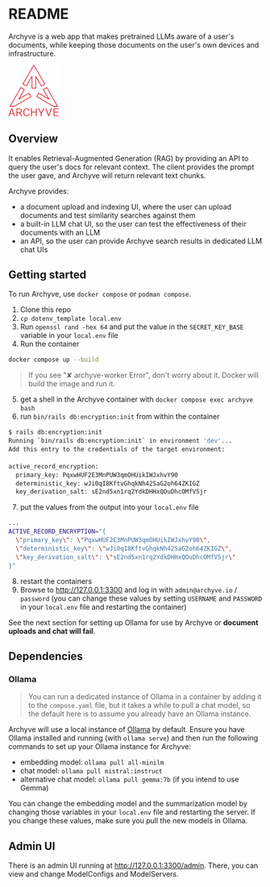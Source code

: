 # README

Archyve is a web app that makes pretrained LLMs aware of a user's documents, while keeping those documents on the user's own devices and infrastructure.

<img src="app/assets/images/archyve_font_red.svg" width=100>

## Overview

It enables Retrieval-Augmented Generation (RAG) by providing an API to query the user's docs for relevant context. The client provides the prompt the user gave, and Archyve will return relevant text chunks.

Archyve provides:

- a document upload and indexing UI, where the user can upload documents and test similarity searches against them
- a built-in LLM chat UI, so the user can test the effectiveness of their documents with an LLM
- an API, so the user can provide Archyve search results in dedicated LLM chat UIs

## Getting started

To run Archyve, use `docker compose` or `podman compose`.

1. Clone this repo
2. `cp dotenv_template local.env`
3. Run `openssl rand -hex 64` and put the value in the `SECRET_KEY_BASE` variable in your `local.env` file
4. Run the container

```bash
docker compose up --build
```

> If you see "✘ archyve-worker Error", don't worry about it. Docker will build the image and run it.

5. get a shell in the Archyve container with `docker compose exec archyve bash`
6. run `bin/rails db:encryption:init` from within the container

```bash
$ rails db:encryption:init
Running `bin/rails db:encryption:init` in environment 'dev'...
Add this entry to the credentials of the target environment:

active_record_encryption:
  primary_key: PqxwHUF2E3MnPUW3qmOHUikIWJxhvY90
  deterministic_key: wJi0qI8KftvGhqkNh42SaG2oh64ZKIGZ
  key_derivation_salt: sE2nd5xn1rq2YdkDHHxQOuDhcOMfV5jr
```

7. put the values from the output into your `local.env` file

```bash
...
ACTIVE_RECORD_ENCRYPTION="{
  \"primary_key\": \"PqxwHUF2E3MnPUW3qmOHUikIWJxhvY90\",
  \"deterministic_key\": \"wJi0qI8KftvGhqkNh42SaG2oh64ZKIGZ\",
  \"key_derivation_salt\": \"sE2nd5xn1rq2YdkDHHxQOuDhcOMfV5jr\"
}"
```

8.  restart the containers
9.  Browse to http://127.0.0.1:3300 and log in with `admin@archyve.io` / `password` (you can change these values by setting `USERNAME` and `PASSWORD` in your `local.env` file and restarting the container)

See the next section for setting up Ollama for use by Archyve or **document uploads and chat will fail**.

## Dependencies

### Ollama

> You can run a dedicated instance of Ollama in a container by adding it to the `compose.yaml` file, but it takes a while to pull a chat model, so the default here is to assume you already have an Ollama instance.

Archyve will use a local instance of [Ollama](https://ollama.com/) by default. Ensure you have Ollama installed and running (with `ollama serve`) and then run the following commands to set up your Ollama instance for Archyve:

- embedding model: `ollama pull all-minilm`
- chat model: `ollama pull mistral:instruct`
- alternative chat model: `ollama pull gemma:7b` (if you intend to use Gemma)

You can change the embedding model and the summarization model by changing those variables in your `local.env` file and restarting the server. If you change these values, make sure you pull the new models in Ollama.

## Admin UI

There is an admin UI running at http://127.0.0.1:3300/admin. There, you can view and change ModelConfigs and ModelServers.
